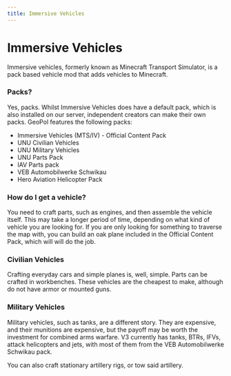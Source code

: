 ```yaml
---
title: Immersive Vehicles
---
```

# Immersive Vehicles
Immersive vehicles, formerly known as Minecraft Transport Simulator, is a pack based vehicle mod that adds vehicles to Minecraft. 

### Packs?
Yes, packs. Whilst Immersive Vehicles does have a default pack, which is also installed on our server, independent creators can make their own packs. GeoPol features the following packs:

 - Immersive Vehicles (MTS/IV) - Official Content Pack
 - UNU Civilian Vehicles
 - UNU Military Vehicles
 - UNU Parts Pack
 - IAV Parts pack
 - VEB Automobilwerke Schwikau
 - Hero Aviation Helicopter Pack



### How do I get a vehicle?
You need to craft parts, such as engines, and then assemble the vehicle itself. This may take a longer period of time, depending on what kind of vehicle you are looking for. If you are only looking for something to traverse the map with, you can build an oak plane included in the Official Content Pack, which will will do the job.

### Civilian Vehicles
Crafting everyday cars and simple planes is, well, simple. Parts can be crafted in workbenches. These vehicles are the cheapest to make, although do not have armor or mounted guns.  

### Military Vehicles
Military vehicles, such as tanks, are a different story. They are expensive, and their munitions are expensive, but the payoff may be worth the investment for combined arms warfare. V3 currently has tanks, BTRs, IFVs, attack helicopters and jets, with most of them from the VEB Automobilwerke Schwikau pack.

You can also craft stationary artillery rigs, or tow said artillery.

